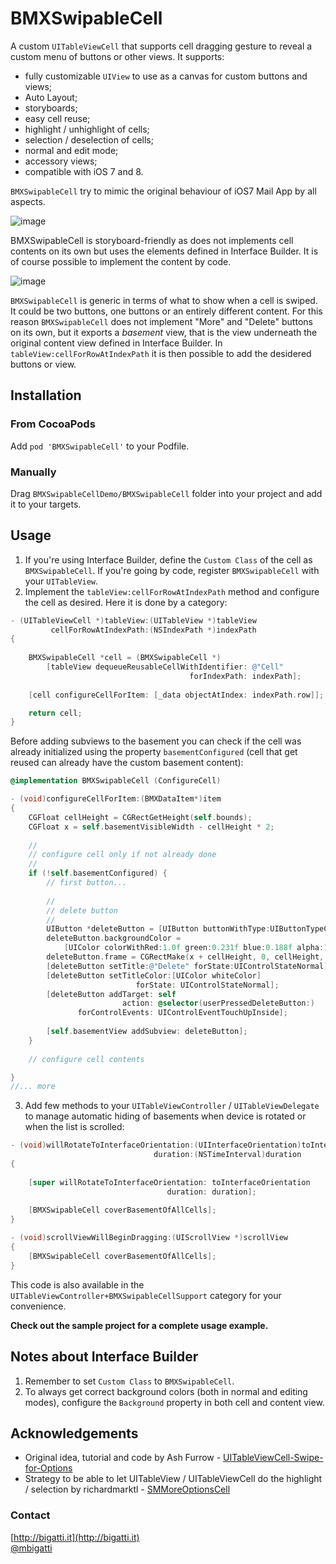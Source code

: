 # BMXSwipableCell

A custom `UITableViewCell` that supports cell dragging gesture to reveal a custom menu of buttons or other views. It supports:

- fully customizable `UIView` to use as a canvas for custom buttons and views;
- Auto Layout;
- storyboards;
- easy cell reuse;
- highlight / unhighlight of cells;
- selection / deselection of cells;
- normal and edit mode;
- accessory views;
- compatible with iOS 7 and 8.

`BMXSwipableCell` try to mimic the original behaviour of iOS7 Mail App by all aspects.

![image](http://f.cl.ly/items/0U1r411v2B0J1t142n1P/demo.gif)

BMXSwipableCell is storyboard-friendly as does not implements cell contents on its own but uses the elements defined in Interface Builder. It is of course possible to implement the content by code.

![image](http://f.cl.ly/items/0e011T2u373f0p2m1S3y/Interface%20Builder.png)

`BMXSwipableCell` is generic in terms of what to show when a cell is swiped. It could be two buttons, one buttons or an entirely different content. For this reason `BMXSwipableCell` does not implement "More" and "Delete" buttons on its own, but it exports a _basement_ view, that is the view underneath the original content view defined in Interface Builder. In `tableView:cellForRowAtIndexPath` it is then possible to add the desidered buttons or view.

## Installation

### From CocoaPods

Add `pod 'BMXSwipableCell'` to your Podfile.

### Manually

Drag `BMXSwipableCellDemo/BMXSwipableCell` folder into your project and add it to your targets.


## Usage

1. If you're using Interface Builder, define the `Custom Class` of the cell as `BMXSwipableCell`. If you're going by code, register `BMXSwipableCell` with your `UITableView`.
2. Implement the `tableView:cellForRowAtIndexPath` method and configure the cell as desired. Here it is done by a category:

```objective-c
- (UITableViewCell *)tableView:(UITableView *)tableView 
         cellForRowAtIndexPath:(NSIndexPath *)indexPath 
{
    
	BMXSwipableCell *cell = (BMXSwipableCell *)
	    [tableView dequeueReusableCellWithIdentifier: @"Cell"
	                                    forIndexPath: indexPath];
    
	[cell configureCellForItem: [_data objectAtIndex: indexPath.row]];

	return cell;
} 
```

Before adding subviews to the basement you can check if the cell was already initialized using the property `basementConfigured` (cell that get reused can already have the custom basement content):

```objective-c
@implementation BMXSwipableCell (ConfigureCell)

- (void)configureCellForItem:(BMXDataItem*)item
{
    CGFloat cellHeight = CGRectGetHeight(self.bounds);
    CGFloat x = self.basementVisibleWidth - cellHeight * 2;
    
    //
    // configure cell only if not already done
    //
    if (!self.basementConfigured) {    
	    // first button...
    
    	//
    	// delete button
    	//
	    UIButton *deleteButton = [UIButton buttonWithType:UIButtonTypeCustom];
	    deleteButton.backgroundColor = 
	    	[UIColor colorWithRed:1.0f green:0.231f blue:0.188f alpha:1.0f];
	    deleteButton.frame = CGRectMake(x + cellHeight, 0, cellHeight, cellHeight);
	    [deleteButton setTitle:@"Delete" forState:UIControlStateNormal];
	    [deleteButton setTitleColor:[UIColor whiteColor] 
	    					forState: UIControlStateNormal];
	    [deleteButton addTarget: self
	                     action: @selector(userPressedDeleteButton:)
	           forControlEvents: UIControlEventTouchUpInside];
	    
	    [self.basementView addSubview: deleteButton];
    }
    
    // configure cell contents

}
//... more
```

3. Add few methods to your `UITableViewController` / `UITableViewDelegate` to manage automatic hiding of basements when device is rotated or when the list is scrolled:

```objective-c
- (void)willRotateToInterfaceOrientation:(UIInterfaceOrientation)toInterfaceOrientation 
                                duration:(NSTimeInterval)duration 
{
    
    [super willRotateToInterfaceOrientation: toInterfaceOrientation
                                   duration: duration];
    
    [BMXSwipableCell coverBasementOfAllCells];
}

- (void)scrollViewWillBeginDragging:(UIScrollView *)scrollView
{
    [BMXSwipableCell coverBasementOfAllCells];
}
```

This code is also available in the `UITableViewController+BMXSwipableCellSupport` category for your convenience.

**Check out the sample project for a complete usage example.**

## Notes about Interface Builder
1. Remember to set `Custom Class` to `BMXSwipableCell`.
2. To always get correct background colors (both in normal and editing modes), configure the `Background` property in both cell and content view.

## Acknowledgements

- Original idea, tutorial and code by Ash Furrow - [UITableViewCell-Swipe-for-Options](https://github.com/TeehanLax/UITableViewCell-Swipe-for-Options)
- Strategy to be able to let UITableView / UITableViewCell do the highlight / selection by richardmarktl - [SMMoreOptionsCell](https://github.com/richardmarktl/SMMoreOptionsCell)

### Contact
[http://bigatti.it](http://bigatti.it)  
[@mbigatti](https://twitter.com/mbigatti)
